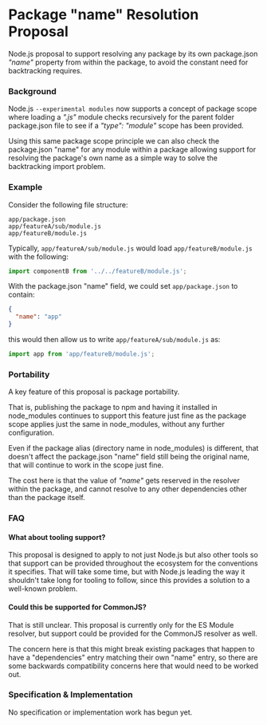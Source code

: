 # Package "name" Resolution Proposal

Node.js proposal to support resolving any package by its own package.json _"name"_ property from within the package, to avoid the constant need for backtracking requires.

### Background

Node.js `--experimental modules` now supports a concept of package scope where loading a _".js"_ module checks recursively for the parent folder package.json file to see if a _"type": "module"_ scope has been provided.

Using this same package scope principle we can also check the package.json "name" for any module within a package allowing support for resolving the package's own name as a simple way to solve the backtracking import problem.

### Example

Consider the following file structure:

```
app/package.json
app/featureA/sub/module.js
app/featureB/module.js
```

Typically, `app/featureA/sub/module.js` would load `app/featureB/module.js` with the following:

```js
import componentB from '../../featureB/module.js';
```

With the package.json "name" field, we could set `app/package.json`
to contain:

```json
{
  "name": "app"
}
```

this would then allow us to write `app/featureA/sub/module.js` as:

```js
import app from 'app/featureB/module.js';
```

### Portability

A key feature of this proposal is package portability.

That is, publishing the package to npm and having it installed in node_modules continues to support this feature just fine as the package scope applies just the same in node_modules, without any further configuration.

Even if the package alias (directory name in node_modules) is different, that doesn't affect the package.json "name" field still being the original name, that will continue to work in the scope just fine.

The cost here is that the value of _"name"_ gets reserved in the resolver within the package, and cannot resolve to any other dependencies other than the package itself.

### FAQ

#### What about tooling support?

This proposal is designed to apply to not just Node.js but also other tools so that support can be provided throughout the ecosystem for the conventions it specifies. That will take some time, but with Node.js leading the way it shouldn't take long for tooling to follow, since this provides a solution to a well-known problem.

#### Could this be supported for CommonJS?

That is still unclear. This proposal is currently only for the ES Module resolver, but support could be provided for the CommonJS resolver as well.

The concern here is that this might break existing packages that happen to have a "dependencies" entry matching their own "name" entry, so there are some backwards compatibility concerns here that would need to be worked out.

### Specification & Implementation

No specification or implementation work has begun yet.